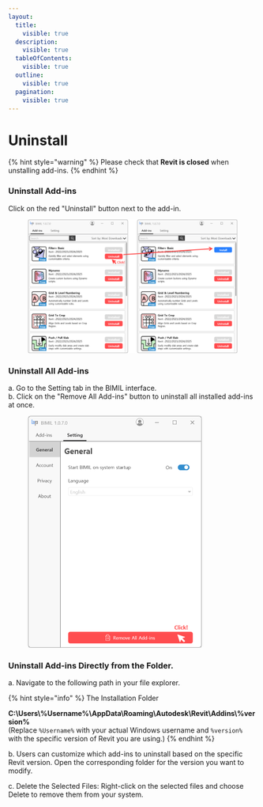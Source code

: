 ```yaml
---
layout:
  title:
    visible: true
  description:
    visible: true
  tableOfContents:
    visible: true
  outline:
    visible: true
  pagination:
    visible: true
---
```


# Uninstall

{% hint style="warning" %}
Please check that **Revit is closed** when unstalling add-ins.
{% endhint %}

### **Uninstall Add-ins**

Click on the red "Uninstall" button next to the add-in.

<figure><img src="../.gitbook/assets/image (5) (1).png" alt="" width="563"><figcaption></figcaption></figure>

### **Uninstall All Add-ins**

a. Go to the Setting tab in the BIMIL interface. \
b. Click on the "Remove All Add-ins" button to uninstall all installed add-ins at once.

<figure><img src="../.gitbook/assets/image (1) (1) (1) (1) (1) (1) (1) (1) (1) (1).png" alt="" width="352"><figcaption></figcaption></figure>

### **Uninstall Add-ins Directly from the Folder.**

a. Navigate to the following path in your file explorer.

{% hint style="info" %}
The Installation Folder

**C:\Users\\%Username%\AppData\Roaming\Autodesk\Revit\Addins\\%version%**\
(Replace `%Username%` with your actual Windows username and `%version%` with the specific version of Revit you are using.)
{% endhint %}

b. Users can customize which add-ins to uninstall based on the specific Revit version. Open the corresponding folder for the version you want to modify.

c. Delete the Selected Files: Right-click on the selected files and choose Delete to remove them from your system.
